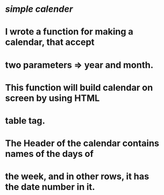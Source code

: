 # *simple calender*
# I wrote a function for making a calendar, that accept
# two parameters => year and month.
# This function will build calendar on screen by using HTML
# table tag.
# The Header of the calendar contains names of the days of
# the week, and in other rows, it has the date number in it.
